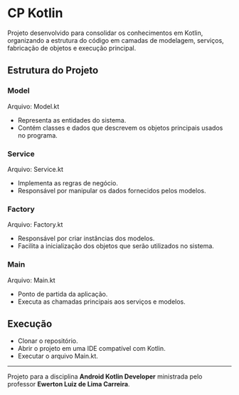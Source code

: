 # CP Kotlin

Projeto desenvolvido para consolidar os conhecimentos em Kotlin, organizando a estrutura do código em camadas de modelagem, serviços, fabricação de objetos e execução principal.

## Estrutura do Projeto

### Model
Arquivo: Model.kt

- Representa as entidades do sistema.
- Contém classes e dados que descrevem os objetos principais usados no programa.

### Service
Arquivo: Service.kt

- Implementa as regras de negócio.
- Responsável por manipular os dados fornecidos pelos modelos.

### Factory
Arquivo: Factory.kt

- Responsável por criar instâncias dos modelos.
- Facilita a inicialização dos objetos que serão utilizados no sistema.

### Main
Arquivo: Main.kt

- Ponto de partida da aplicação.
- Executa as chamadas principais aos serviços e modelos.

## Execução

- Clonar o repositório.
- Abrir o projeto em uma IDE compatível com Kotlin.
- Executar o arquivo Main.kt.

---

Projeto para a disciplina **Android Kotlin Developer** ministrada pelo professor **Ewerton Luiz de Lima Carreira**.
